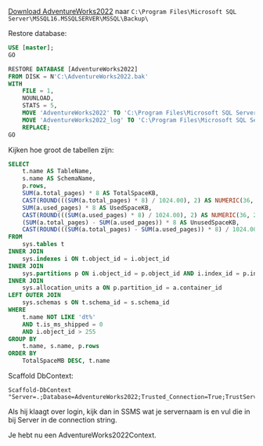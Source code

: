 [Download AdventureWorks2022](https://learn.microsoft.com/en-us/sql/samples/adventureworks-install-configure?view=sql-server-ver16&tabs=ssms)
naar `C:\Program Files\Microsoft SQL Server\MSSQL16.MSSQLSERVER\MSSQL\Backup\`

Restore database:
```sql
USE [master];
GO

RESTORE DATABASE [AdventureWorks2022]
FROM DISK = N'C:\AdventureWorks2022.bak'
WITH
    FILE = 1,
    NOUNLOAD,
    STATS = 5,
    MOVE 'AdventureWorks2022' TO 'C:\Program Files\Microsoft SQL Server\MSSQL16.MSSQLSERVER\MSSQL\DATA\AdventureWorks2022.mdf',
    MOVE 'AdventureWorks2022_log' TO 'C:\Program Files\Microsoft SQL Server\MSSQL16.MSSQLSERVER\MSSQL\DATA\AdventureWorks2022_log.ldf',
	REPLACE;
GO
```

Kijken hoe groot de tabellen zijn:
```sql
SELECT 
    t.name AS TableName,
    s.name AS SchemaName,
    p.rows,
    SUM(a.total_pages) * 8 AS TotalSpaceKB, 
    CAST(ROUND(((SUM(a.total_pages) * 8) / 1024.00), 2) AS NUMERIC(36, 2)) AS TotalSpaceMB,
    SUM(a.used_pages) * 8 AS UsedSpaceKB, 
    CAST(ROUND(((SUM(a.used_pages) * 8) / 1024.00), 2) AS NUMERIC(36, 2)) AS UsedSpaceMB, 
    (SUM(a.total_pages) - SUM(a.used_pages)) * 8 AS UnusedSpaceKB,
    CAST(ROUND(((SUM(a.total_pages) - SUM(a.used_pages)) * 8) / 1024.00, 2) AS NUMERIC(36, 2)) AS UnusedSpaceMB
FROM 
    sys.tables t
INNER JOIN      
    sys.indexes i ON t.object_id = i.object_id
INNER JOIN 
    sys.partitions p ON i.object_id = p.object_id AND i.index_id = p.index_id
INNER JOIN 
    sys.allocation_units a ON p.partition_id = a.container_id
LEFT OUTER JOIN 
    sys.schemas s ON t.schema_id = s.schema_id
WHERE 
    t.name NOT LIKE 'dt%' 
    AND t.is_ms_shipped = 0
    AND i.object_id > 255 
GROUP BY 
    t.name, s.name, p.rows
ORDER BY 
    TotalSpaceMB DESC, t.name
```

Scaffold DbContext:
```
Scaffold-DbContext "Server=.;Database=AdventureWorks2022;Trusted_Connection=True;TrustServerCertificate=True;" 
```
Als hij klaagt over login, kijk dan in SSMS wat je servernaam is en vul die in bij Server in de connection string.

Je hebt nu een AdventureWorks2022Context.
